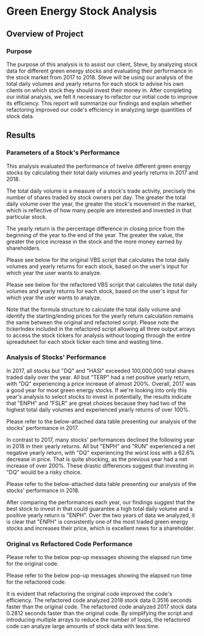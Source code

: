 # Green Energy Stock Analysis 

## Overview of Project

### Purpose
The purpose of this analysis is to assist our client, Steve, by analyzing stock data for different green energy stocks and evaluating their performance in the stock market from 2017 to 2018. Steve will be using our analysis of the total daily volumes and yearly returns for each stock to advise his own clients on which stock they should invest their money in. After completing our initial analysis, we felt it necessary to refactor our initial code to improve its efficiency. This report will summarize our findings and explain whether refactoring improved our code's efficiency in analyzing large quantities of stock data. 

## Results

### Parameters of a Stock's Performance
This analysis evaluated the performance of twelve different green energy stocks by calculating their total daily volumes and yearly returns in 2017 and 2018. 

The total daily volume is a measure of a stock's trade activity, precisely the number of shares traded by stock owners per day. The greater the total daily volume over the year, the greater the stock's movement in the market, which is reflective of how many people are interested and invested in that particular stock. 

The yearly return is the percentage difference in closing price from the beginning of the year to the end of the year. The greater the value, the greater the price increase in the stock and the more money earned by shareholders. 

Please see below for the original VBS script that calculates the total daily volumes and yearly returns for each stock, based on the user's input for which year the user wants to analyze.

Please see below for the refactored VBS script that calculates the total daily volumes and yearly returns for each stock, based on the user's input for which year the user wants to analyze.

Note that the formula structure to calculate the total daily volume and identify the starting/ending prices for the yearly return calculation remains the same between the original and refactored script. Please note the tickerIndex included in the refactored script allowing all three output arrays to access the stock tickers for analysis without looping through the entire spreadsheet for each stock ticker each time and wasting time. 

### Analysis of Stocks' Performance
In 2017, all stocks but "DQ" and "HASI" exceeded 100,000,000 total shares traded daily over the year. All but "TERP" had a net positive yearly return, with "DQ" experiencing a price increase of almost 200%. Overall, 2017 was a good year for most green energy stocks. If we're looking into only this year's analysis to select stocks to invest in potentially, the results indicate that "ENPH" and "FSLR" are great choices because they had two of the highest total daily volumes and experienced yearly returns of over 100%. 

Please refer to the below-attached data table presenting our analysis of the stocks' performance in 2017. 

In contrast to 2017, many stocks' performances declined the following year in 2018 in their yearly returns. All but "ENPH" and "RUN" experienced a net negative yearly return, with "DQ" experiencing the worst loss with a 62.6% decrease in price. That is quite shocking, as the previous year had a net increase of over 200%. These drastic differences suggest that investing in "DQ" would be a risky choice. 

Please refer to the below-attached data table presenting our analysis of the stocks' performance in 2018.

After comparing the performances each year, our findings suggest that the best stock to invest in that could guarantee a high total daily volume and a positive yearly return is "ENPH". Over the two years of data we analyzed, it is clear that "ENPH" is consistently one of the most traded green energy stocks and increases their price, which is excellent news for a shareholder. 

### Original vs Refactored Code Performance 

Please refer to the below pop-up messages showing the elapsed run time for the original code.

Please refer to the below pop-up messages showing the elapsed run time for the refactored code.

It is evident that refactoring the original code improved the code's efficiency. The refactored code analyzed 2018 stock data 0.3516 seconds faster than the original code. The refactored code analyzed 2017 stock data 0.2812 seconds faster than the original code. By simplifying the script and introducing multiple arrays to reduce the number of loops, the refactored code can analyze large amounts of stock data with less time. 


